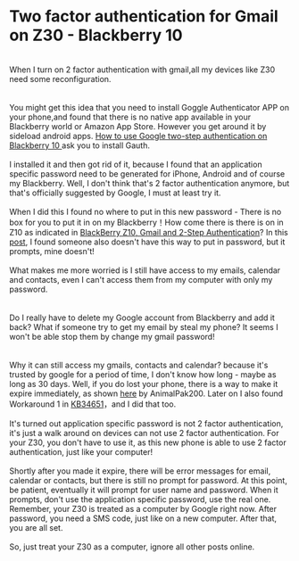 # Two factor authentication for Gmail on Z30 - Blackberry 10


<br />When I turn on 2 factor authentication with gmail,all my devices like Z30 need some reconfiguration.<br /><br /><br />You might get this idea that you need to install Goggle Authenticator APP on your phone,and found that there is no native app available in your Blackberry world or Amazon App Store. However you get around it by sideload android apps. <a href="http://crackberry.com/how-use-google-two-step-authentication-blackberry-10" target="_blank">How to use Google two-step authentication on Blackberry 10 </a>ask you to install Gauth.<br /><br />I installed it and then got rid of it, because I found that an application specific password need to be  generated for iPhone, Android and of course my Blackberry. Well, I don't think that's 2 factor authentication anymore, but that's officially suggested by Google, I must at least try it. <br /><br />When I did  this I found no where to put in this new password - There is no box for  you to put it in on my Blackberry！How come there is there is on in Z10 as indicated in <a href="http://pomeroy.me/2013/02/blackberry-z10-gmail-and-2-step-authentication/" target="_blank">BlackBerry Z10, Gmail and 2-Step Authentication</a>? In this <a href="http://crackberry.com/how-setup-gmail-your-blackberry-10-devce-using-imap-caldav-and-carddav" target="_blank">post</a>, I found someone also doesn't have this way to put in password, but it prompts, mine doesn't!<br /><br />What makes me more worried is I still have access to my emails, calendar and contacts, even I can't access them from my computer with only my password.<br /><br /><br />Do I really have to delete my Google account from Blackberry and add it back? What if someone try to get my email by steal my phone? It seems I won't be able stop them by change my gmail password!<br /><br /><br />Why it can still access my gmails, contacts and calendar? because it's trusted by google for a period of time, I don't know how long - maybe as long as 30 days. Well, if you do lost your phone, there is a way to make it expire immediately, as shown <a href="http://forums.crackberry.com/blackberry-10-os-f269/urgent-omg-how-do-i-update-gmail-device-after-pw-change-855591/" target="_blank">here</a><a class="mp-username username online" data-luid="687075" data-pid="vb_cb" href="http://forums.crackberry.com/members/animalpak200-687075/" rel="nofollow"><b></b></a> by AnimalPak200. Later on I also found Workaround 1 in <a href="http://www.blackberry.com/btsc/KB34651" target="_blank">KB34651</a>，and I did that too. 　<br /><br />It's turned out application specific password is not 2 factor  authentication, it's just a walk around on devices can not use 2 factor  authentication. For your Z30, you don't have to use it, as this new  phone is able to use 2 factor authentication, just like your computer!<br /><br />Shortly after you made it expire, there will be error messages for email, calendar or contacts, but there is still no prompt for password. At this point, be patient, eventually it will prompt for user name and password. When it prompts, don't use the application specific password, use the real one. Remember, your Z30 is treated as a computer by Google right now. After password, you need a SMS code, just like on a new computer. After that, you are all set.<br /><br />So, just treat your Z30 as a computer, ignore all other posts online. <br /><br /><br />


